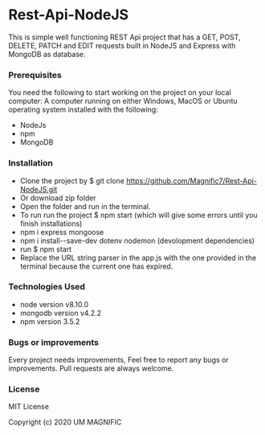 # Rest-Api-NodeJS
This is simple well functioning REST Api project that has a GET, POST, DELETE, PATCH and EDIT requests built in NodeJS and Express with MongoDB as database.

### Prerequisites

You need the following to start working on the project on your local computer:
A computer running on either Windows, MacOS or Ubuntu operating system installed with the following:
* NodeJs
* npm
* MongoDB

### Installation 
* Clone the project by  $ git clone https://github.com/Magnific7/Rest-Api-NodeJS.git
* Or download zip folder
* Open the folder and run in the terminal.
* To run run the project $ npm start (which will give some errors until you finish installations)
* npm i express mongoose
* npm i install--save-dev dotenv nodemon (devolopment dependencies)
* run $ npm start 
* Replace the URL string parser in the app.js with the one provided in the terminal because the current one has expired.

### Technologies Used

* node version v8.10.0
* mongodb version v4.2.2
* npm version 3.5.2

### Bugs or improvements
Every project needs improvements, Feel free to report any bugs or improvements. Pull requests are always welcome.

### License
MIT License

Copyright (c) 2020 UM MAGNIFIC
